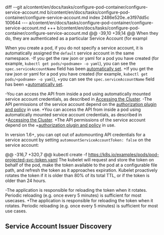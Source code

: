 diff --git a/content/en/docs/tasks/configure-pod-container/configure-service-account.md b/content/en/docs/tasks/configure-pod-container/configure-service-account.md
index 2486e520e..e3f97dd5c 100644
--- a/content/en/docs/tasks/configure-pod-container/configure-service-account.md
+++ b/content/en/docs/tasks/configure-pod-container/configure-service-account.md
@@ -39,10 +39,14 @@ When they do, they are authenticated as a particular Service Account (for exampl
 
 When you create a pod, if you do not specify a service account, it is
 automatically assigned the `default` service account in the same namespace.
-If you get the raw json or yaml for a pod you have created (for example, `kubectl get pods/<podname> -o yaml`), you can see the `spec.serviceAccountName` field has been [automatically set](/docs/user-guide/working-with-resources/#resources-are-automatically-modified).
+If you get the raw json or yaml for a pod you have created (for example, `kubectl get pods/<podname> -o yaml`),
+you can see the `spec.serviceAccountName` field has been
+[automatically set](/docs/concepts/overview/working-with-objects/object-management/).
 
-You can access the API from inside a pod using automatically mounted service account credentials, as described in [Accessing the Cluster](/docs/user-guide/accessing-the-cluster/#accessing-the-api-from-a-pod).
-The API permissions of the service account depend on the [authorization plugin and policy](/docs/reference/access-authn-authz/authorization/#authorization-modules) in use.
+You can access the API from inside a pod using automatically mounted service account credentials, as described in
+[Accessing the Cluster](/docs/tasks/access-application-cluster/access-cluster).
+The API permissions of the service account depend on the
+[authorization plugin and policy](/docs/reference/access-authn-authz/authorization/#authorization-modules) in use.
 
 In version 1.6+, you can opt out of automounting API credentials for a service account by setting `automountServiceAccountToken: false` on the service account:
 
@@ -316,7 +320,7 @@ kubectl create -f https://k8s.io/examples/pods/pod-projected-svc-token.yaml
 The kubelet will request and store the token on behalf of the pod, make the
 token available to the pod at a configurable file path, and refresh the token as it approaches expiration. Kubelet proactively rotates the token if it is older than 80% of its total TTL, or if the token is older than 24 hours.
 
-The application is responsible for reloading the token when it rotates. Periodic reloading (e.g. once every 5 minutes) is sufficient for most usecases.
+The application is responsible for reloading the token when it rotates. Periodic reloading (e.g. once every 5 minutes) is sufficient for most use cases.
 
 ## Service Account Issuer Discovery
 

